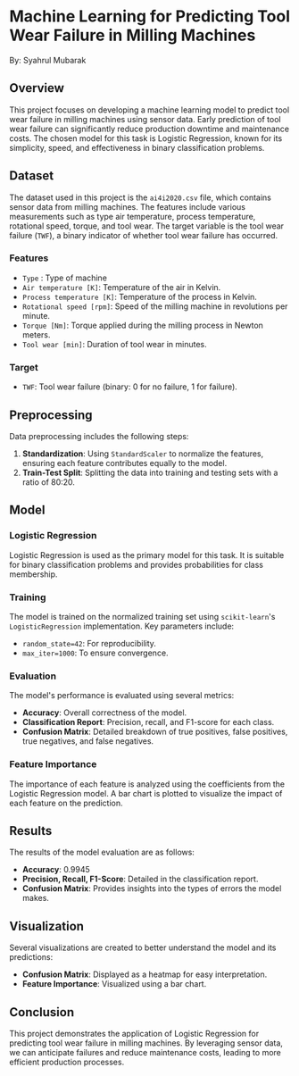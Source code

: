 # Machine Learning for Predicting Tool Wear Failure in Milling Machines

By: Syahrul Mubarak

## Overview

This project focuses on developing a machine learning model to predict tool wear failure in milling machines using sensor data. Early prediction of tool wear failure can significantly reduce production downtime and maintenance costs. The chosen model for this task is Logistic Regression, known for its simplicity, speed, and effectiveness in binary classification problems.

## Dataset

The dataset used in this project is the `ai4i2020.csv` file, which contains sensor data from milling machines. The features include various measurements such as type air temperature, process temperature, rotational speed, torque, and tool wear. The target variable is the tool wear failure (`TWF`), a binary indicator of whether tool wear failure has occurred.

### Features

- `Type` : Type of machine
- `Air temperature [K]`: Temperature of the air in Kelvin.
- `Process temperature [K]`: Temperature of the process in Kelvin.
- `Rotational speed [rpm]`: Speed of the milling machine in revolutions per minute.
- `Torque [Nm]`: Torque applied during the milling process in Newton meters.
- `Tool wear [min]`: Duration of tool wear in minutes.

### Target

- `TWF`: Tool wear failure (binary: 0 for no failure, 1 for failure).

## Preprocessing

Data preprocessing includes the following steps:

1. **Standardization**: Using `StandardScaler` to normalize the features, ensuring each feature contributes equally to the model.
2. **Train-Test Split**: Splitting the data into training and testing sets with a ratio of 80:20.

## Model

### Logistic Regression

Logistic Regression is used as the primary model for this task. It is suitable for binary classification problems and provides probabilities for class membership.

### Training

The model is trained on the normalized training set using `scikit-learn`'s `LogisticRegression` implementation. Key parameters include:

- `random_state=42`: For reproducibility.
- `max_iter=1000`: To ensure convergence.

### Evaluation

The model's performance is evaluated using several metrics:

- **Accuracy**: Overall correctness of the model.
- **Classification Report**: Precision, recall, and F1-score for each class.
- **Confusion Matrix**: Detailed breakdown of true positives, false positives, true negatives, and false negatives.

### Feature Importance

The importance of each feature is analyzed using the coefficients from the Logistic Regression model. A bar chart is plotted to visualize the impact of each feature on the prediction.

## Results

The results of the model evaluation are as follows:

- **Accuracy**: 0.9945
- **Precision, Recall, F1-Score**: Detailed in the classification report.
- **Confusion Matrix**: Provides insights into the types of errors the model makes.

## Visualization

Several visualizations are created to better understand the model and its predictions:

- **Confusion Matrix**: Displayed as a heatmap for easy interpretation.
- **Feature Importance**: Visualized using a bar chart.

## Conclusion

This project demonstrates the application of Logistic Regression for predicting tool wear failure in milling machines. By leveraging sensor data, we can anticipate failures and reduce maintenance costs, leading to more efficient production processes.
